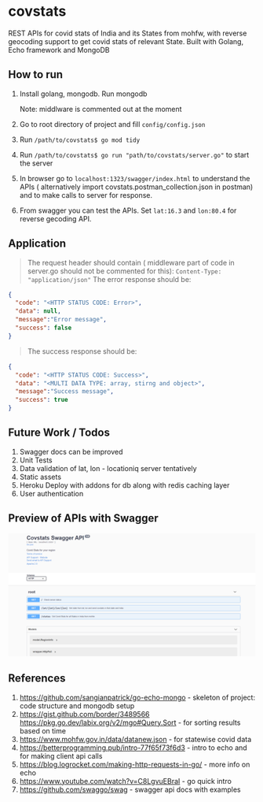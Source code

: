 # covstats

REST APIs for covid stats of India and its States from mohfw,
with reverse geocoding support to get covid stats of relevant 
State. Built with Golang, Echo framework and MongoDB



## How to run

 1. Install golang, mongodb. Run mongodb  

    Note: middlware is commented out at the moment

 2. Go to root directory of project and fill `config/config.json`

 3. Run `/path/to/covstats$ go mod tidy`
 
 4. Run `/path/to/covstats$ go run "path/to/covstats/server.go"` to start the server
 
 5. In browser go to `localhost:1323/swagger/index.html` to understand the APIs ( alternatively import covstats.postman_collection.json
     in postman) and to make calls to server for response.

 6. From swagger you can test the APIs. Set `lat:16.3` and `lon:80.4` for reverse gecoding API.



## Application

>The request header should contain ( middleware part of code in server.go should not be commented for this):
```Content-Type: "application/json"```
>The error response should be:

```json
{
  "code": "<HTTP STATUS CODE: Error>",
  "data": null,
  "message":"Error message",
  "success": false
}
```

>The success response should be:

```json
{
  "code": "<HTTP STATUS CODE: Success>",
  "data": "<MULTI DATA TYPE: array, stirng and object>",
  "message":"Success message",
  "success": true
}
```

## Future Work / Todos

1. Swagger docs can be improved
2. Unit Tests
3. Data validation of lat, lon - locationiq server tentatively
4. Static assets
5. Heroku Deploy with addons for db along with redis caching layer
6. User authentication

## Preview of APIs with Swagger

<img src="swagger-preview.PNG" width=800 />

## References

1.  https://github.com/sangianpatrick/go-echo-mongo           -  skeleton of project: code structure and mongodb setup
2.  https://gist.github.com/border/3489566 
    https://pkg.go.dev/labix.org/v2/mgo#Query.Sort            -  for sorting results based on time
3.  https://www.mohfw.gov.in/data/datanew.json                -  for statewise covid data
4.  https://betterprogramming.pub/intro-77f65f73f6d3          -  intro to echo and for making client api calls 
5.  https://blog.logrocket.com/making-http-requests-in-go/    -  more info on echo 
6.  https://www.youtube.com/watch?v=C8LgvuEBraI               -  go quick intro 
7.  https://github.com/swaggo/swag                            -  swagger api docs with examples
